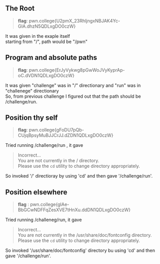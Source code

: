 ## The Root <br>
> **flag**: pwn.college{U2pmX_23RhljngxNBJAK4Yc-GIA.dhzN5QDLxgDO0czW} <br>

It was given in the exaple itself <br>
starting from "/", path would be "/pwn"

## Program and absolute paths <br>
>**flag**: pwn.college{ErJyVykwg8pGwWoJVyKyprAp-oC.dVDN1QDLxgDO0czW} <br>

It was given "challenge" was in "/" directionary and "run" was in "challenege" directionary <br>
So, from previous challenge I figured out that the path should be /challenge/run.

## Position thy self
> **flag**: pwn.college{gFoDU7pQb-CUjqBpsyMuBJJCrJJ.dZDN1QDLxgDO0czW}

Tried running /challenge/run , it gave <br>
>Incorrect... <br>
You are not currently in the / directory. <br>
Please use the `cd` utility to change directory appropriately. <br>

So invoked '/' directioray by using 'cd' and then gave '/challenge/run'.

## Position elsewhere
> **flag** : pwn.college{glAe-BbGCwNDFFqZesXVE7tHnXu.ddDN1QDLxgDO0czW}

Tried running /challeneg/run, it gave 
> Incorrect... <br>
You are not currently in the /usr/share/doc/fontconfig directory. <br>
Please use the `cd` utility to change directory appropriately. <br>

So invoked '/usr/share/doc/fontconfig' directory bu using 'cd' and then gave '/challenge/run'.




